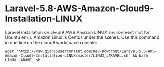 # Laravel-5.8-AWS-Amazon-Cloud9-Installation-LINUX
Laravel installation on cloud9 AWS Amazon LINUX environment (not for Ubuntu env.). Amazon Linux is Centos under the scenes.
Use this command in one line on the cloud9 workspace console:

` wget "https://raw.githubusercontent.com/dev-nowornet/Laravel-5.8-AWS-Amazon-Cloud9-Installation-LINUX/master/LINUX_LARAVEL.sh" && bash LINUX_LARAVEL.sh `


